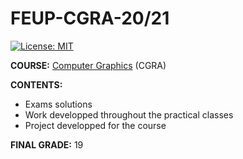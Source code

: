 # FEUP-CGRA-20/21
[![License: MIT](https://img.shields.io/badge/License-MIT-yellow.svg)](https://opensource.org/licenses/MIT)

**COURSE:** [Computer Graphics](https://sigarra.up.pt/feup/en/ucurr_geral.ficha_uc_view?pv_ocorrencia_id=459476) (CGRA)

**CONTENTS:** 
- Exams solutions
- Work developped throughout the practical classes 
- Project developped for the course

**FINAL GRADE:** 19
